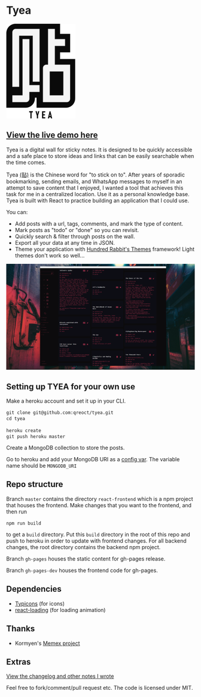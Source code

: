 # Tyea

![TYEA logo](LOGO.png)

## [View the live demo here](https://qreoct.github.io/tyea)

Tyea is a digital wall for sticky notes. It is designed to be quickly accessible and a safe place to store ideas and links that can be easily searchable when the time comes. 

Tyea [(贴)](https://en.wiktionary.org/wiki/%E8%B2%BC#Mandarin) is the Chinese word for "to stick on to". After years of sporadic bookmarking, sending emails, and WhatsApp messages to myself in an attempt to save content that I enjoyed, I wanted a tool that achieves this task for me in a centralized location. Use it as a personal knowledge base. Tyea is built with React to practice building an application that I could use.

You can:
- Add posts with a url, tags, comments, and mark the type of content.
- Mark posts as "todo" or "done" so you can revisit.
- Quickly search & filter through posts on the wall.
- Export all your data at any time in JSON.
- Theme your application with [Hundred Rabbit's Themes](https://github.com/hundredrabbits/Themes) framework! Light themes don't work so well...

![TYEA preview](PREVIEW.png)  

## Setting up TYEA for your own use

Make a heroku account and set it up in your CLI.
```
git clone git@github.com:qreoct/tyea.git
cd tyea

heroku create
git push heroku master
```
Create a MongoDB collection to store the posts. 

Go to heroku and add your MongoDB URI as a [config var](https://devcenter.heroku.com/articles/config-vars). The variable name should be ```MONGODB_URI```

## Repo structure

Branch ```master``` contains the directory ```react-frontend``` which is a npm project that houses the frontend. Make changes that you want to the frontend, and then run 

```
npm run build
```

to get a ```build``` directory. Put this ```build``` directory in the root of this repo and push to heroku in order to update with frontend changes. For all backend changes, the root directory contains the backend npm project.  

Branch ```gh-pages``` houses the static content for gh-pages release.

Branch ```gh-pages-dev``` houses the frontend code for gh-pages.

## Dependencies
- [Typicons](https://www.s-ings.com/typicons/) (for icons)
- [react-loading](https://www.npmjs.com/package/react-loading) (for loading animation)

## Thanks

- Kormyen's [Memex project](https://github.com/kormyen/memex)

## Extras

[View the changelog and other notes I wrote](CHANGELOG.md)

Feel free to fork/comment/pull request etc. The code is licensed under MIT.

